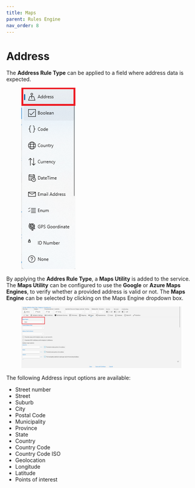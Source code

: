 ```yaml
---
title: Maps
parent: Rules Engine
nav_order: 8
---
```


# Address

The **Address Rule Type** can be applied to a field where address data is expected.

<figure><img src="../.gitbook/assets/image (10) (3) (1).png" alt=""><figcaption></figcaption></figure>

By applying the **Addres Rule Type**, a **Maps Utility** is added to the service. The **Maps Utility** can be configured to use the **Google** or **Azure Maps Engines**, to verify whether a provided address is valid or not. The **Maps Engine** can be selected by clicking on the Maps Engine dropdown box.

<figure><img src="../.gitbook/assets/image (59) (1).png" alt=""><figcaption></figcaption></figure>

The following Address input options are available:

* Street number
* Street
* Suburb
* City
* Postal Code
* Municipality
* Province
* State
* Country
* Country Code
* Country Code ISO
* Geolocation
* Longitude
* Latitude
* Points of interest
